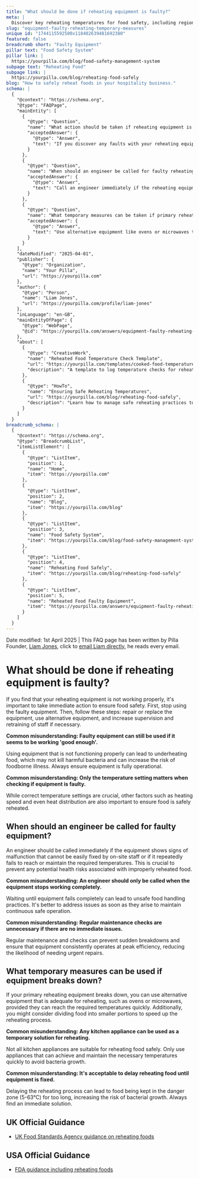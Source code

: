 ```yaml
---
title: "What should be done if reheating equipment is faulty?"
meta: |
  Discover key reheating temperatures for food safety, including regional variations, and how to properly document reheating processes.
slug: "equipment-faulty-reheating-temporary-measures"
unique id: "1744115592500x118402639481692380"
featured: false
breadcrumb short: "Faulty Equipment"
pillar text: "Food Safety System"
pillar link: |
  https://yourpilla.com/blog/food-safety-management-system
subpage text: "Reheating Food"
subpage link: |
  https://yourpilla.com/blog/reheating-food-safely
blog: "How to safely reheat foods in your hospitality business."
schema: |
  {
    "@context": "https://schema.org",
    "@type": "FAQPage",
    "mainEntity": [
      {
        "@type": "Question",
        "name": "What action should be taken if reheating equipment is faulty?",
        "acceptedAnswer": {
          "@type": "Answer",
          "text": "If you discover any faults with your reheating equipment, promptly cease using it. To ensure food safety, either repair or replace the equipment. Alternatively, use other suitable equipment and enhance the supervision and training of your staff. Avoid using equipment that shows signs of improper function as it could lead to underheated food and increase the risk of foodborne illness."
        }
      },
      {
        "@type": "Question",
        "name": "When should an engineer be called for faulty reheating equipment?",
        "acceptedAnswer": {
          "@type": "Answer",
          "text": "Call an engineer immediately if the reheating equipment has issues that staff cannot resolve or if it fails to reach or maintain the required temperatures repeatedly. Addressing these issues swiftly ensures the continuous safe operation of equipment and prevents health risks associated with improperly reheated food."
        }
      },
      {
        "@type": "Question",
        "name": "What temporary measures can be taken if primary reheating equipment fails?",
        "acceptedAnswer": {
          "@type": "Answer",
          "text": "Use alternative equipment like ovens or microwaves that can reach the necessary temperatures quickly if your primary reheating equipment fails. Consider reheating food in smaller portions to expedite the process. Ensure that the alternative equipment is capable of maintaining the required temperatures to prevent bacterial growth."
        }
      }
    ],
    "dateModified": "2025-04-01",
    "publisher": {
      "@type": "Organization",
      "name": "Your Pilla",
      "url": "https://yourpilla.com"
    },
    "author": {
      "@type": "Person",
      "name": "Liam Jones",
      "url": "https://yourpilla.com/profile/liam-jones"
    },
    "inLanguage": "en-GB",
    "mainEntityOfPage": {
      "@type": "WebPage",
      "@id": "https://yourpilla.com/answers/equipment-faulty-reheating-temporary-measures"
    },
    "about": [
      {
        "@type": "CreativeWork",
        "name": "Reheated Food Temperature Check Template",
        "url": "https://yourpilla.com/templates/cooked-food-temperature-check",
        "description": "A template to log temperature checks for reheated food, ensuring compliance with food safety standards."
      },
      {
        "@type": "HowTo",
        "name": "Ensuring Safe Reheating Temperatures",
        "url": "https://yourpilla.com/blog/reheating-food-safely",
        "description": "Learn how to manage safe reheating practices to avoid foodborne illnesses."
      }
    ]
  }
breadcrumb_schema: |
  {
    "@context": "https://schema.org",
    "@type": "BreadcrumbList",
    "itemListElement": [
      {
        "@type": "ListItem",
        "position": 1,
        "name": "Home",
        "item": "https://yourpilla.com"
      },
      {
        "@type": "ListItem",
        "position": 2,
        "name": "Blog",
        "item": "https://yourpilla.com/blog"
      },
      {
        "@type": "ListItem",
        "position": 3,
        "name": "Food Safety System",
        "item": "https://yourpilla.com/blog/food-safety-management-system"
      },
      {
        "@type": "ListItem",
        "position": 4,
        "name": "Reheating Food Safely",
        "item": "https://yourpilla.com/blog/reheating-food-safely"
      },
      {
        "@type": "ListItem",
        "position": 5,
        "name": "Reheated Food Faulty Equipment",
        "item": "https://yourpilla.com/answers/equipment-faulty-reheating-temporary-measures"
      }
    ]
  }
---
```


Date modified: 1st April 2025 | This FAQ page has been written by Pilla Founder, [Liam Jones](https://yourpilla.com/profile/liam-jones), click to [email Liam directly](https://mailto:liam@yourpilla.com), he reads every email.

# What should be done if reheating equipment is faulty?

If you find that your reheating equipment is not working properly, it's important to take immediate action to ensure food safety. First, stop using the faulty equipment. Then, follow these steps: repair or replace the equipment, use alternative equipment, and increase supervision and retraining of staff if necessary.

**Common misunderstanding: Faulty equipment can still be used if it seems to be working 'good enough'.**

Using equipment that is not functioning properly can lead to underheating food, which may not kill harmful bacteria and can increase the risk of foodborne illness. Always ensure equipment is fully operational.

**Common misunderstanding: Only the temperature setting matters when checking if equipment is faulty.**

While correct temperature settings are crucial, other factors such as heating speed and even heat distribution are also important to ensure food is safely reheated.

## When should an engineer be called for faulty equipment?

An engineer should be called immediately if the equipment shows signs of malfunction that cannot be easily fixed by on-site staff or if it repeatedly fails to reach or maintain the required temperatures. This is crucial to prevent any potential health risks associated with improperly reheated food.

**Common misunderstanding: An engineer should only be called when the equipment stops working completely.**

Waiting until equipment fails completely can lead to unsafe food handling practices. It's better to address issues as soon as they arise to maintain continuous safe operation.

**Common misunderstanding: Regular maintenance checks are unnecessary if there are no immediate issues.**

Regular maintenance and checks can prevent sudden breakdowns and ensure that equipment consistently operates at peak efficiency, reducing the likelihood of needing urgent repairs.

## What temporary measures can be used if equipment breaks down?

If your primary reheating equipment breaks down, you can use alternative equipment that is adequate for reheating, such as ovens or microwaves, provided they can reach the required temperatures quickly. Additionally, you might consider dividing food into smaller portions to speed up the reheating process.

**Common misunderstanding: Any kitchen appliance can be used as a temporary solution for reheating.**

Not all kitchen appliances are suitable for reheating food safely. Only use appliances that can achieve and maintain the necessary temperatures quickly to avoid bacteria growth.

**Common misunderstanding: It's acceptable to delay reheating food until equipment is fixed.**

Delaying the reheating process can lead to food being kept in the danger zone (5-63°C) for too long, increasing the risk of bacterial growth. Always find an immediate solution.

## UK Official Guidance

-   [UK Food Standards Agency guidance on reheating foods](https://www.food.gov.uk/sites/default/files/media/document/reheating.pdf)
    

## USA Official Guidance

-   [FDA guidance including reheating foods](https://www.fsis.usda.gov/food-safety/safe-food-handling-and-preparation/food-safety-basics/leftovers-and-food-safety#:~:text=When%20reheating%20leftovers%2C%20be%20sure,heat%20all%20the%20way%20through.)